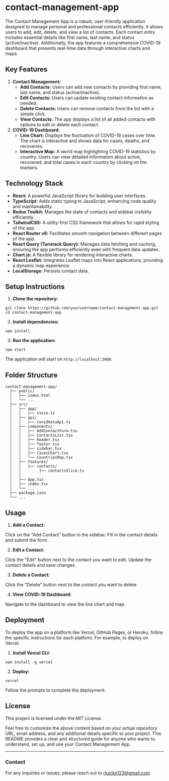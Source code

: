 # contact-management-app

<p>The Contact Management App is a robust, user-friendly application designed to manage personal and professional contacts efficiently. It allows users to add, edit, delete, and view a list of contacts. Each contact entry includes essential details like first name, last name, and status (active/inactive). Additionally, the app features a comprehensive COVID-19 dashboard that presents real-time data through interactive charts and maps.</p>

<h2>Key Features</h2>

 <ol>
        <li><strong>Contact Management:</strong>
            <ul>
                <li><strong>Add Contacts:</strong> Users can add new contacts by providing first name, last name, and status (active/inactive).</li>
                <li><strong>Edit Contacts:</strong> Users can update existing contact information as needed.</li>
                <li><strong>Delete Contacts:</strong> Users can remove contacts from the list with a simple click.</li>
                <li><strong>View Contacts:</strong> The app displays a list of all added contacts with options to edit or delete each contact.</li>
            </ul>
        </li>
        <li><strong>COVID-19 Dashboard:</strong>
            <ul>
                <li><strong>Line Chart:</strong> Displays the fluctuation of COVID-19 cases over time. The chart is interactive and shows data for cases, deaths, and recoveries.</li>
                <li><strong>Interactive Map:</strong> A world map highlighting COVID-19 statistics by country. Users can view detailed information about active, recovered, and total cases in each country by clicking on the markers.</li>
            </ul>
        </li>
</ol>

<h2>Technology Stack</h2>

 <ul>
        <li><strong>React:</strong> A powerful JavaScript library for building user interfaces.</li>
        <li><strong>TypeScript:</strong> Adds static typing to JavaScript, enhancing code quality and maintainability.</li>
        <li><strong>Redux Toolkit:</strong> Manages the state of contacts and sidebar visibility efficiently.</li>
        <li><strong>TailwindCSS:</strong> A utility-first CSS framework that allows for rapid styling of the app.</li>
        <li><strong>React Router v6:</strong> Facilitates smooth navigation between different pages of the app.</li>
        <li><strong>React Query (Tanstack Query):</strong> Manages data fetching and caching, ensuring the app performs efficiently even with frequent data updates.</li>
        <li><strong>Chart.js:</strong> A flexible library for rendering interactive charts.</li>
        <li><strong>React Leaflet:</strong> Integrates Leaflet maps into React applications, providing a dynamic map experience.</li>
        <li><strong>LocalStorage:</strong> Persists contact data.</li>
 </ul>

<h2>Setup Instructions</h2>

<ol>
        <li><strong>Clone the repository:</strong></li>
    </ol>

<pre><code>git clone https://github.com/yourusername/contact-management-app.git
cd contact-management-app</code></pre>

<ol start="2">
        <li><strong>Install dependencies:</strong></li>
  </ol>

<pre><code>npm install</code></pre>

<ol start="3">
        <li><strong>Run the application:</strong></li>
  </ol>

<pre><code>npm start</code></pre>

<p>The application will start on <code>http://localhost:3000</code>.</p>

<h2>Folder Structure</h2>

<pre><code>contact-management-app/
  ├── public/
  │   ├── index.html
  │   └── ...
  ├── src/
  │   ├── app/
  │   │   ├── store.ts
  │   ├── api/
  │   │   ├── coviddataApi.ts
  │   ├── components/
  │   │   ├── AddContactForm.tsx
  │   │   ├── ContactsList.tsx
  │   │   ├── header.tsx
  │   │   ├── footer.tsx
  │   │   ├── sidebar.tsx
  │   │   ├── CasesChart.tsx
  │   │   └── CountriesMap.tsx
  │   ├── features/
  │   │   ├── contacts/
  │   │        ├── contactsSlice.ts
  │   │   
  │   ├── App.tsx
  │   ├── index.tsx
  │   └── ...
  ├── package.json
  └── ...
</code></pre>

<h2>Usage</h2>

  <ol>
        <li><strong>Add a Contact:</strong></li>
    </ol>

   <p>Click on the "Add Contact" button in the sidebar.
        Fill in the contact details and submit the form.</p>

<ol start="2">
<li><strong>Edit a Contact:</strong></li>
</ol>

<p>Click the "Edit" button next to the contact you want to edit.
    Update the contact details and save changes.</p>

<ol start="3">
    <li><strong>Delete a Contact:</strong></li>
</ol>

<p>Click the "Delete" button next to the contact you want to delete.</p>

<ol start="4">
    <li><strong>View COVID-19 Dashboard:</strong></li>
</ol>

<p>Navigate to the dashboard to view the line chart and map.</p>

<h2>Deployment</h2>

<p>To deploy the app on a platform like Vercel, GitHub Pages, or Heroku, follow the specific instructions for each platform. For example, to deploy on Vercel:</p>

<ol>
    <li><strong>Install Vercel CLI:</strong></li>
</ol>

<pre><code>npm install -g vercel</code></pre>

<ol start="2">
    <li><strong>Deploy:</strong></li>
</ol>

<pre><code>vercel</code></pre>

<p>Follow the prompts to complete the deployment.</p>

<h2>License</h2>

<p>This project is licensed under the MIT License.</p>

<p>Feel free to customize the above content based on your actual repository URL, email address, and any additional details specific to your project. This README provides a clear and structured guide for anyone who wants to understand, set up, and use your Contact Management App.</p>

<hr>

<h3>Contact</h3>

<p>For any inquiries or issues, please reach out to <a href= "mailto: rksckn123@gmail.com"> rksckn123@gmail.com  </a></p>

